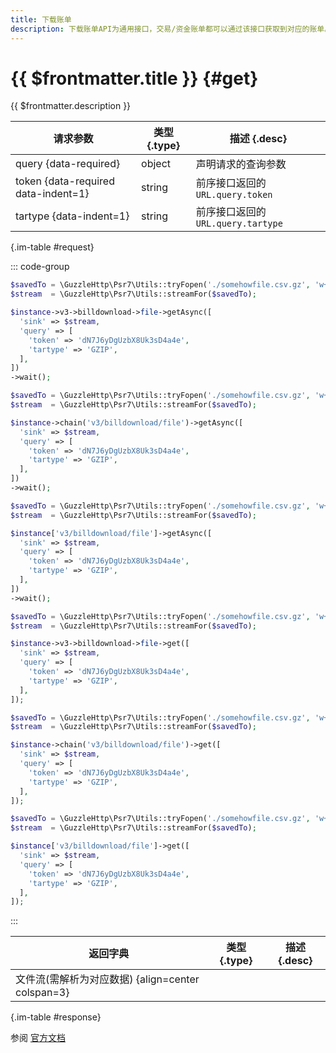 ```yaml
---
title: 下载账单
description: 下载账单API为通用接口，交易/资金账单都可以通过该接口获取到对应的账单。
---
```


# {{ $frontmatter.title }} {#get}

{{ $frontmatter.description }}

| 请求参数 | 类型 {.type} | 描述 {.desc}
| --- | --- | ---
| query {data-required} | object | 声明请求的查询参数
| token {data-required data-indent=1} | string | 前序接口返回的`URL.query.token`
| tartype {data-indent=1} | string | 前序接口返回的`URL.query.tartype`

{.im-table #request}

::: code-group

```php [异步纯链式]
$savedTo = \GuzzleHttp\Psr7\Utils::tryFopen('./somehowfile.csv.gz', 'w+');
$stream  = \GuzzleHttp\Psr7\Utils::streamFor($savedTo);

$instance->v3->billdownload->file->getAsync([
  'sink' => $stream,
  'query' => [
    'token' => 'dN7J6yDgUzbX8Uk3sD4a4e',
    'tartype' => 'GZIP',
  ],
])
->wait();
```

```php [异步声明式]
$savedTo = \GuzzleHttp\Psr7\Utils::tryFopen('./somehowfile.csv.gz', 'w+');
$stream  = \GuzzleHttp\Psr7\Utils::streamFor($savedTo);

$instance->chain('v3/billdownload/file')->getAsync([
  'sink' => $stream,
  'query' => [
    'token' => 'dN7J6yDgUzbX8Uk3sD4a4e',
    'tartype' => 'GZIP',
  ],
])
->wait();
```

```php [异步属性式]
$savedTo = \GuzzleHttp\Psr7\Utils::tryFopen('./somehowfile.csv.gz', 'w+');
$stream  = \GuzzleHttp\Psr7\Utils::streamFor($savedTo);

$instance['v3/billdownload/file']->getAsync([
  'sink' => $stream,
  'query' => [
    'token' => 'dN7J6yDgUzbX8Uk3sD4a4e',
    'tartype' => 'GZIP',
  ],
])
->wait();
```

```php [同步纯链式]
$savedTo = \GuzzleHttp\Psr7\Utils::tryFopen('./somehowfile.csv.gz', 'w+');
$stream  = \GuzzleHttp\Psr7\Utils::streamFor($savedTo);

$instance->v3->billdownload->file->get([
  'sink' => $stream,
  'query' => [
    'token' => 'dN7J6yDgUzbX8Uk3sD4a4e',
    'tartype' => 'GZIP',
  ],
]);
```

```php [同步声明式]
$savedTo = \GuzzleHttp\Psr7\Utils::tryFopen('./somehowfile.csv.gz', 'w+');
$stream  = \GuzzleHttp\Psr7\Utils::streamFor($savedTo);

$instance->chain('v3/billdownload/file')->get([
  'sink' => $stream,
  'query' => [
    'token' => 'dN7J6yDgUzbX8Uk3sD4a4e',
    'tartype' => 'GZIP',
  ],
]);
```

```php [同步属性式]
$savedTo = \GuzzleHttp\Psr7\Utils::tryFopen('./somehowfile.csv.gz', 'w+');
$stream  = \GuzzleHttp\Psr7\Utils::streamFor($savedTo);

$instance['v3/billdownload/file']->get([
  'sink' => $stream,
  'query' => [
    'token' => 'dN7J6yDgUzbX8Uk3sD4a4e',
    'tartype' => 'GZIP',
  ],
]);
```

:::

| 返回字典 | 类型 {.type} | 描述 {.desc}
| --- | --- | ---
| 文件流(需解析为对应数据) {align=center colspan=3}

{.im-table #response}

参阅 [官方文档](https://pay.weixin.qq.com/wiki/doc/apiv3/wxpay/pay/bill/chapter3_3.shtml)
